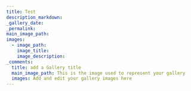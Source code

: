 ```yaml
---
title: Test
description_markdown:
_gallery_date:
_permalink:
main_image_path:
images:
  - image_path:
    image_title:
    image_description:
_comments:
  title: add a Gallery title
  main_image_path: This is the image used to represent your gallery
  images: Add and edit your gallery images here
---
```

